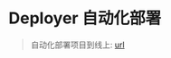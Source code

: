 # Deployer 自动化部署

> 自动化部署项目到线上: [url](https://laravel-china.org/articles/13242/another-introduction-to-the-use-of-deployer)
